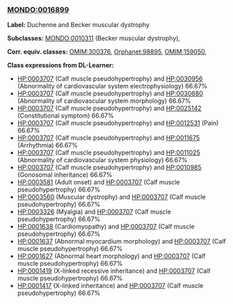 
### [MONDO:0016899](http://purl.obolibrary.org/obo/MONDO_0016899)
**Label:** Duchenne and Becker muscular dystrophy

**Subclasses:** [MONDO:0010311](http://purl.obolibrary.org/obo/MONDO_0010311) (Becker muscular dystrophy), 

**Corr. equiv. classes:** [OMIM:300376](http://purl.obolibrary.org/obo/OMIM_300376), [Orphanet:98895](http://www.orpha.net/ORDO/Orphanet_98895), [OMIM:159050](http://purl.obolibrary.org/obo/OMIM_159050), 

**Class expressions from DL-Learner:**

- [HP:0003707](http://purl.obolibrary.org/obo/HP_0003707) (Calf muscle pseudohypertrophy) and [HP:0030956](http://purl.obolibrary.org/obo/HP_0030956) (Abnormality of cardiovascular system electrophysiology) 66.67%
- [HP:0003707](http://purl.obolibrary.org/obo/HP_0003707) (Calf muscle pseudohypertrophy) and [HP:0030680](http://purl.obolibrary.org/obo/HP_0030680) (Abnormality of cardiovascular system morphology) 66.67%
- [HP:0003707](http://purl.obolibrary.org/obo/HP_0003707) (Calf muscle pseudohypertrophy) and [HP:0025142](http://purl.obolibrary.org/obo/HP_0025142) (Constitutional symptom) 66.67%
- [HP:0003707](http://purl.obolibrary.org/obo/HP_0003707) (Calf muscle pseudohypertrophy) and [HP:0012531](http://purl.obolibrary.org/obo/HP_0012531) (Pain) 66.67%
- [HP:0003707](http://purl.obolibrary.org/obo/HP_0003707) (Calf muscle pseudohypertrophy) and [HP:0011675](http://purl.obolibrary.org/obo/HP_0011675) (Arrhythmia) 66.67%
- [HP:0003707](http://purl.obolibrary.org/obo/HP_0003707) (Calf muscle pseudohypertrophy) and [HP:0011025](http://purl.obolibrary.org/obo/HP_0011025) (Abnormality of cardiovascular system physiology) 66.67%
- [HP:0003707](http://purl.obolibrary.org/obo/HP_0003707) (Calf muscle pseudohypertrophy) and [HP:0010985](http://purl.obolibrary.org/obo/HP_0010985) (Gonosomal inheritance) 66.67%
- [HP:0003581](http://purl.obolibrary.org/obo/HP_0003581) (Adult onset) and [HP:0003707](http://purl.obolibrary.org/obo/HP_0003707) (Calf muscle pseudohypertrophy) 66.67%
- [HP:0003560](http://purl.obolibrary.org/obo/HP_0003560) (Muscular dystrophy) and [HP:0003707](http://purl.obolibrary.org/obo/HP_0003707) (Calf muscle pseudohypertrophy) 66.67%
- [HP:0003326](http://purl.obolibrary.org/obo/HP_0003326) (Myalgia) and [HP:0003707](http://purl.obolibrary.org/obo/HP_0003707) (Calf muscle pseudohypertrophy) 66.67%
- [HP:0001638](http://purl.obolibrary.org/obo/HP_0001638) (Cardiomyopathy) and [HP:0003707](http://purl.obolibrary.org/obo/HP_0003707) (Calf muscle pseudohypertrophy) 66.67%
- [HP:0001637](http://purl.obolibrary.org/obo/HP_0001637) (Abnormal myocardium morphology) and [HP:0003707](http://purl.obolibrary.org/obo/HP_0003707) (Calf muscle pseudohypertrophy) 66.67%
- [HP:0001627](http://purl.obolibrary.org/obo/HP_0001627) (Abnormal heart morphology) and [HP:0003707](http://purl.obolibrary.org/obo/HP_0003707) (Calf muscle pseudohypertrophy) 66.67%
- [HP:0001419](http://purl.obolibrary.org/obo/HP_0001419) (X-linked recessive inheritance) and [HP:0003707](http://purl.obolibrary.org/obo/HP_0003707) (Calf muscle pseudohypertrophy) 66.67%
- [HP:0001417](http://purl.obolibrary.org/obo/HP_0001417) (X-linked inheritance) and [HP:0003707](http://purl.obolibrary.org/obo/HP_0003707) (Calf muscle pseudohypertrophy) 66.67%


